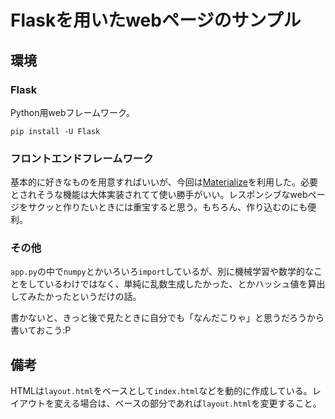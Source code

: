 # Flaskを用いたwebページのサンプル

## 環境

### Flask

Python用webフレームワーク。

    pip install -U Flask

### フロントエンドフレームワーク

基本的に好きなものを用意すればいいが、今回は[Materialize](https://materializecss.com/)を利用した。必要とされそうな機能は大体実装されてて使い勝手がいい。レスポンシブなwebページをサクッと作りたいときには重宝すると思う。もちろん、作り込むのにも便利。

### その他

`app.py`の中で`numpy`とかいろいろ`import`しているが、別に機械学習や数学的なことをしているわけではなく、単純に乱数生成したかった、とかハッシュ値を算出してみたかったというだけの話。

書かないと、きっと後で見たときに自分でも「なんだこりゃ」と思うだろうから書いておこう:P

## 備考

HTMLは`layout.html`をベースとして`index.html`などを動的に作成している。レイアウトを変える場合は、ベースの部分であれば`layout.html`を変更すること。

